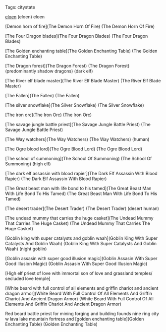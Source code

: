 Tags: citystate

[eloen](Eloen) (eloen) eloen 

[Demon horn of fire](The Demon Horn Of Fire) (The Demon Horn Of Fire)

[The Four Dragon blades](The Four Dragon Blades) (The Four Dragon Blades)

[The Golden enchanting table](The Golden Enchanting Table) (The Golden Enchanting Table)

[The Dragon forest](The Dragon Forest) (The Dragon Forest) (predominantly shadow dragons) (dark elf)

[The River elf blade master](The River Elf Blade Master) (The River Elf Blade Master)

[The Fallen](The Fallen) (The Fallen) 

[The silver snowflake](The Silver Snowflake) (The Silver Snowflake)

[The iron orc](The Iron Orc) (The Iron Orc) 

[The savage jungle battle priest](The Savage Jungle Battle Priest) (The Savage Jungle Battle Priest) 

[The Way watchers](The Way Watchers) (The Way Watchers) (human)

[The Ogre blood lord](The Ogre Blood Lord) (The Ogre Blood Lord)

[The school of summoning](The School Of Summoning) (The School Of Summoning) (high elf)

[The dark elf assassin with blood rapier](The Dark Elf Assassin With Blood Rapier) (The Dark Elf Assassin With Blood Rapier) 

[The Great beast man with life bond to his tamed](The Great Beast Man With Life Bond To His Tamed) (The Great Beast Man With Life Bond To His Tamed)

[The desert trader](The Desert Trader) (The Desert Trader) (desert human)

[The undead mummy that carries the huge casket](The Undead Mummy That Carries The Huge Casket) (The Undead Mummy That Carries The Huge Casket)

[Goblin king with super catalysts and goblin waah](Goblin King With Super Catalysts And Goblin Waah) (Goblin King With Super Catalysts And Goblin Waah) (night goblin)

[Goblin assasin with super good illusion magic](Goblin Assasin With Super Good Illusion Magic) (Goblin Assasin With Super Good Illusion Magic)

[High elf priest of love with immortal son of love and grassland temples/ secluded love temple]

[White beard with full control of all elements and griffin chariot and ancient dragon armor](White Beard With Full Control Of All Elements And Griffin Chariot And Ancient Dragon Armor) (White Beard With Full Control Of All Elements And Griffin Chariot And Ancient Dragon Armor)

Red beard battle priest for mining forging and building founds nine ring city w lava lake mountain fortress and [golden enchanting table](Golden Enchanting Table) (Golden Enchanting Table)